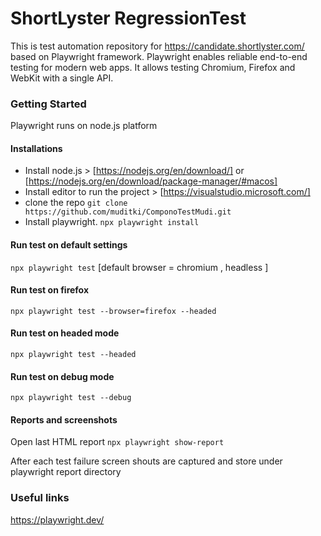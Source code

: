 # ShortLyster RegressionTest

This is test automation repository for https://candidate.shortlyster.com/ based on Playwright framework.
Playwright enables reliable end-to-end testing for modern web apps.
It allows testing Chromium, Firefox and WebKit with a single API.



### Getting Started
Playwright runs on node.js platform 
#### Installations 
* Install node.js > [https://nodejs.org/en/download/] or [https://nodejs.org/en/download/package-manager/#macos]
* Install editor to run the project > [https://visualstudio.microsoft.com/]
* clone the repo   ```git clone https://github.com/muditki/ComponoTestMudi.git```
* Install playwright.  ```npx playwright install```

#### Run test on default settings 
```npx playwright test``` [default browser = chromium , headless ]

#### Run test on firefox
```npx playwright test --browser=firefox --headed```

#### Run test on headed mode 
```npx playwright test --headed```

#### Run test on debug mode 
```npx playwright test --debug```

#### Reports and screenshots 
Open last HTML report ```npx playwright show-report```

After each test failure screen shouts are captured and store under playwright report directory

### Useful links
https://playwright.dev/

